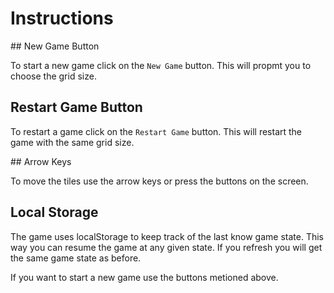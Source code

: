 # Instructions

## New Game Button

To start a new game click on the `New Game` button. This will propmt you to choose the grid size.

## Restart Game Button

To restart a game click on the `Restart Game` button. This will restart the game with the same grid size.

## Arrow Keys

To move the tiles use the arrow keys or press the buttons on the screen.

## Local Storage

The game uses localStorage to keep track of the last know game state. This way you can resume the game at any given state.
If you refresh you will get the same game state as before.

If you want to start a new game use the buttons metioned above.
